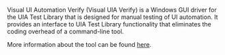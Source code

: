 Visual UI Automation Verify (Visual UIA Verify) is a Windows GUI driver for the UIA Test Library
that is designed for manual testing of UI automation. It provides an interface to UIA Test Library
functionality that eliminates the coding overhead of a command-line tool.

More information about the tool can be found [here](https://msdn.microsoft.com/en-us/library/windows/desktop/jj160544(v=vs.85).aspx).
